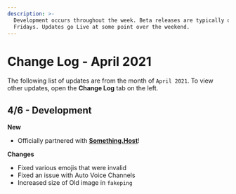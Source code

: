 ```yaml
---
description: >-
  Development occurs throughout the week. Beta releases are typically on
  Fridays. Updates go Live at some point over the weekend.
---
```


# Change Log - April 2021

The following list of updates are from the month of `April 2021`. To view other updates, open the **Change Log** tab on the left.

## 4/6 - Development

**New**

* Officially partnered with [**Something.Host**](https://something.host/)!

**Changes**

* Fixed various emojis that were invalid
* Fixed an issue with Auto Voice Channels
* Increased size of Old image in `fakeping`



